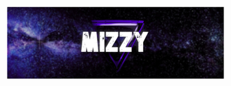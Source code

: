 <div align="center" width="100%">
<img src="https://raw.githubusercontent.com/mizzyexists/mizzyexists/main/GitHubLogo.jpg" width="600px">
</div>

